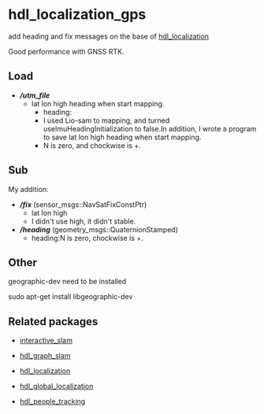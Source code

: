 # hdl_localization_gps
add heading and fix messages on the base of
 <a href="https://github.com/koide3/hdl_localization">hdl_localization</a>
 
Good performance with GNSS RTK.


## Load
- ***/utm_file*** 
  - lat lon high heading when start mapping.
    - heading:
    - I used Lio-sam to mapping, and turned useImuHeadingInitialization to false.In addition, I wrote a program to save lat lon high heading when start mapping.
    - N is zero, and chockwise is +.

## Sub
My addition:
- ***/fix*** (sensor_msgs::NavSatFixConstPtr)
  -  lat lon high 
  -  I didn't use high, it didn't stable.
- ***/heading*** (geometry_msgs::QuaternionStamped)
  - heading:N is zero, chockwise is +.

## Other 

geographic-dev need to be installed

sudo apt-get install libgeographic-dev


## Related packages

- [interactive_slam](https://github.com/koide3/interactive_slam)

- <a href="https://github.com/koide3/hdl_graph_slam">hdl_graph_slam</a>
- <a href="https://github.com/koide3/hdl_localization">hdl_localization</a>
- <a href="https://github.com/koide3/hdl_global_localization">hdl_global_localization</a>
- <a href="https://github.com/koide3/hdl_people_tracking">hdl_people_tracking</a>




